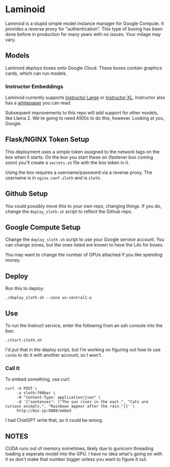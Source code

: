 # Laminoid
Laminoid is a stupid simple model instance manager for Google Compute. It provides a reverse proxy for "authentication". This type of boxing has been done before in production for many years with no issues. Your milage may vary.

## Models
Laminoid deploys boxes onto Google Cloud. These boxes contain graphics cards, which can run models.

### Instructor Embeddings
Laminoid currently supports [Instructor Large](https://huggingface.co/hkunlp/instructor-large) or [Instructor XL](https://huggingface.co/hkunlp/instructor-xl). Instructor also has a [whitepaper](https://arxiv.org/abs/2212.09741) you can read.

Subsequent improvements to this repo will add support for other models, like Llama 2. We're going to need A100s to do this, however. Looking at you, Google.

## Flask/NGINX Token Setup
This deployment uses a simple token assigned to the network tags on the box when it starts. On the box you start these on (fastener box coming soon) you'll create a `secrets.sh` file with the box token in it.

Using the box requires a username/password via a reverse proxy. The username is in `nginx.conf.sloth` and is `sloth`.

## Github Setup
You could possibly move this to your own repo, changing things. If you do, change the `deploy_sloth.sh` script to reflect the Github repo.

## Google Compute Setup
Change the `deploy_sloth.sh` script to use your Google service account. You can change zones, but the ones listed are known to have the L4s for boxes.

You may want to change the number of GPUs attached if you like spending money.

## Deploy
Run this to deploy:

```
./deploy_sloth.sh --zone us-central1-a
```

## Use
To run the Instruct service, enter the following from an ssh console into the box:

```
./start-sloth.sh
```

I'd put that in the deploy script, but I'm working on figuring out how to use `conda` to do it with another account, so I won't.

### Call It
To embed something, use curl:

```
curl -X POST \
     -u sloth:f00bar \
     -H "Content-Type: application/json" \
     -d '{"sentences": ["The sun rises in the east.", "Cats are curious animals.", "Rainbows appear after the rain."]}' \
     http://box-ip:8888/embed
```

I had ChatGPT write that, so it could be wrong.

## NOTES
CUDA runs out of memory sometimes, likely due to gunicorn threading loading a seperate model into the GPU. I have no idea what's going on with it so don't make that number bigger unless you want to figure it out.

